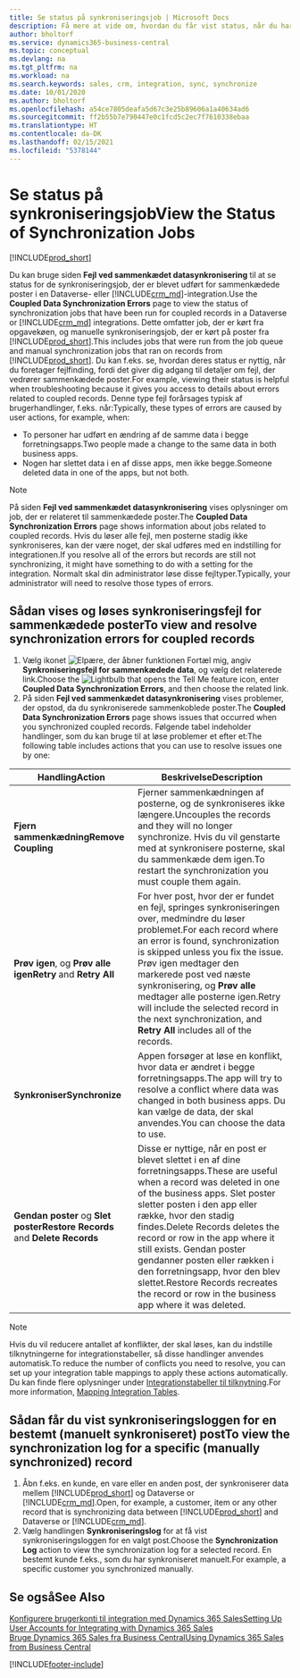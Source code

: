 ```yaml
---
title: Se status på synkroniseringsjob | Microsoft Docs
description: Få mere at vide om, hvordan du får vist status, når du har synkroniseret sammenkædede poster.
author: bholtorf
ms.service: dynamics365-business-central
ms.topic: conceptual
ms.devlang: na
ms.tgt_pltfrm: na
ms.workload: na
ms.search.keywords: sales, crm, integration, sync, synchronize
ms.date: 10/01/2020
ms.author: bholtorf
ms.openlocfilehash: a54ce7805deafa5d67c3e25b89606a1a40634ad6
ms.sourcegitcommit: ff2b55b7e790447e0c1fcd5c2ec7f7610338ebaa
ms.translationtype: HT
ms.contentlocale: da-DK
ms.lasthandoff: 02/15/2021
ms.locfileid: "5378144"
---
```

# <a name="view-the-status-of-synchronization-jobs"></a><span data-ttu-id="9d838-103">Se status på synkroniseringsjob</span><span class="sxs-lookup"><span data-stu-id="9d838-103">View the Status of Synchronization Jobs</span></span>
[!INCLUDE[prod_short](includes/cc_data_platform_banner.md)]

<span data-ttu-id="9d838-104">Du kan bruge siden **Fejl ved sammenkædet datasynkronisering** til at se status for de synkroniseringsjob, der er blevet udført for sammenkædede poster i en Dataverse- eller [!INCLUDE[crm_md](includes/crm_md.md)]-integration.</span><span class="sxs-lookup"><span data-stu-id="9d838-104">Use the **Coupled Data Synchronization Errors** page to view the status of synchronization jobs that have been run for coupled records in a Dataverse or [!INCLUDE[crm_md](includes/crm_md.md)] integrations.</span></span> <span data-ttu-id="9d838-105">Dette omfatter job, der er kørt fra opgavekøen, og manuelle synkroniseringsjob, der er kørt på poster fra [!INCLUDE[prod_short](includes/prod_short.md)].</span><span class="sxs-lookup"><span data-stu-id="9d838-105">This includes jobs that were run from the job queue and manual synchronization jobs that ran on records from [!INCLUDE[prod_short](includes/prod_short.md)].</span></span> <span data-ttu-id="9d838-106">Du kan f.eks. se, hvordan deres status er nyttig, når du foretager fejlfinding, fordi det giver dig adgang til detaljer om fejl, der vedrører sammenkædede poster.</span><span class="sxs-lookup"><span data-stu-id="9d838-106">For example, viewing their status is helpful when troubleshooting because it gives you access to details about errors related to coupled records.</span></span> <span data-ttu-id="9d838-107">Denne type fejl forårsages typisk af brugerhandlinger, f.eks. når:</span><span class="sxs-lookup"><span data-stu-id="9d838-107">Typically, these types of errors are caused by user actions, for example, when:</span></span>  

* <span data-ttu-id="9d838-108">To personer har udført en ændring af de samme data i begge forretningsapps.</span><span class="sxs-lookup"><span data-stu-id="9d838-108">Two people made a change to the same data in both business apps.</span></span>
* <span data-ttu-id="9d838-109">Nogen har slettet data i en af disse apps, men ikke begge.</span><span class="sxs-lookup"><span data-stu-id="9d838-109">Someone deleted data in one of the apps, but not both.</span></span>

> [!Note]
> <span data-ttu-id="9d838-110">På siden **Fejl ved sammenkædet datasynkronisering** vises oplysninger om job, der er relateret til sammenkædede poster.</span><span class="sxs-lookup"><span data-stu-id="9d838-110">The **Coupled Data Synchronization Errors** page shows information about jobs related to coupled records.</span></span> <span data-ttu-id="9d838-111">Hvis du løser alle fejl, men posterne stadig ikke synkroniseres, kan der være noget, der skal udføres med en indstilling for integrationen.</span><span class="sxs-lookup"><span data-stu-id="9d838-111">If you resolve all of the errors but records are still not synchronizing, it might have something to do with a setting for the integration.</span></span> <span data-ttu-id="9d838-112">Normalt skal din administrator løse disse fejltyper.</span><span class="sxs-lookup"><span data-stu-id="9d838-112">Typically, your administrator will need to resolve those types of errors.</span></span>   

<!--

> [!VIDEO https://go.microsoft.com/fwlink/?linkid=2098171]

-->

## <a name="to-view-and-resolve-synchronization-errors-for-coupled-records"></a><span data-ttu-id="9d838-113">Sådan vises og løses synkroniseringsfejl for sammenkædede poster</span><span class="sxs-lookup"><span data-stu-id="9d838-113">To view and resolve synchronization errors for coupled records</span></span>
1. <span data-ttu-id="9d838-114">Vælg ikonet ![Elpære, der åbner funktionen Fortæl mig](media/ui-search/search_small.png "Fortæl mig, hvad du vil foretage dig"), angiv **Synkroniseringsfejl for sammenkædede data**, og vælg det relaterede link.</span><span class="sxs-lookup"><span data-stu-id="9d838-114">Choose the ![Lightbulb that opens the Tell Me feature](media/ui-search/search_small.png "Tell me what you want to do") icon, enter **Coupled Data Synchronization Errors**, and then choose the related link.</span></span>
2. <span data-ttu-id="9d838-115">På siden **Fejl ved sammenkædet datasynkronisering** vises problemer, der opstod, da du synkroniserede sammenkoblede poster.</span><span class="sxs-lookup"><span data-stu-id="9d838-115">The **Coupled Data Synchronization Errors** page shows issues that occurred when you synchronized coupled records.</span></span> <span data-ttu-id="9d838-116">Følgende tabel indeholder handlinger, som du kan bruge til at løse problemer et efter et:</span><span class="sxs-lookup"><span data-stu-id="9d838-116">The following table includes actions that you can use to resolve issues one by one:</span></span>

|<span data-ttu-id="9d838-117">Handling</span><span class="sxs-lookup"><span data-stu-id="9d838-117">Action</span></span>|<span data-ttu-id="9d838-118">Beskrivelse</span><span class="sxs-lookup"><span data-stu-id="9d838-118">Description</span></span>|
|----|----|
|<span data-ttu-id="9d838-119">**Fjern sammenkædning**</span><span class="sxs-lookup"><span data-stu-id="9d838-119">**Remove Coupling**</span></span>|<span data-ttu-id="9d838-120">Fjerner sammenkædningen af posterne, og de synkroniseres ikke længere.</span><span class="sxs-lookup"><span data-stu-id="9d838-120">Uncouples the records and they will no longer synchronize.</span></span> <span data-ttu-id="9d838-121">Hvis du vil genstarte med at synkronisere posterne, skal du sammenkæde dem igen.</span><span class="sxs-lookup"><span data-stu-id="9d838-121">To restart the synchronization you must couple them again.</span></span> |
|<span data-ttu-id="9d838-122">**Prøv igen**, og **Prøv alle igen**</span><span class="sxs-lookup"><span data-stu-id="9d838-122">**Retry** and **Retry All**</span></span>|<span data-ttu-id="9d838-123">For hver post, hvor der er fundet en fejl, springes synkroniseringen over, medmindre du løser problemet.</span><span class="sxs-lookup"><span data-stu-id="9d838-123">For each record where an error is found, synchronization is skipped unless you fix the issue.</span></span> <span data-ttu-id="9d838-124">Prøv igen medtager den markerede post ved næste synkronisering, og **Prøv alle** medtager alle posterne igen.</span><span class="sxs-lookup"><span data-stu-id="9d838-124">Retry will include the selected record in the next synchronization, and **Retry All** includes all of the records.</span></span>|
|<span data-ttu-id="9d838-125">**Synkroniser**</span><span class="sxs-lookup"><span data-stu-id="9d838-125">**Synchronize**</span></span>|<span data-ttu-id="9d838-126">Appen forsøger at løse en konflikt, hvor data er ændret i begge forretningsapps.</span><span class="sxs-lookup"><span data-stu-id="9d838-126">The app will try to resolve a conflict where data was changed in both business apps.</span></span> <span data-ttu-id="9d838-127">Du kan vælge de data, der skal anvendes.</span><span class="sxs-lookup"><span data-stu-id="9d838-127">You can choose the data to use.</span></span>|
|<span data-ttu-id="9d838-128">**Gendan poster** og **Slet poster**</span><span class="sxs-lookup"><span data-stu-id="9d838-128">**Restore Records** and **Delete Records**</span></span>|<span data-ttu-id="9d838-129">Disse er nyttige, når en post er blevet slettet i en af dine forretningsapps.</span><span class="sxs-lookup"><span data-stu-id="9d838-129">These are useful when a record was deleted in one of the business apps.</span></span> <span data-ttu-id="9d838-130">Slet poster sletter posten i den app eller række, hvor den stadig findes.</span><span class="sxs-lookup"><span data-stu-id="9d838-130">Delete Records deletes the record or row in the app where it still exists.</span></span> <span data-ttu-id="9d838-131">Gendan poster gendanner posten eller rækken i den forretningsapp, hvor den blev slettet.</span><span class="sxs-lookup"><span data-stu-id="9d838-131">Restore Records recreates the record or row in the business app where it was deleted.</span></span>|

> [!NOTE]
> <span data-ttu-id="9d838-132">Hvis du vil reducere antallet af konflikter, der skal løses, kan du indstille tilknytningerne for integrationstabeller, så disse handlinger anvendes automatisk.</span><span class="sxs-lookup"><span data-stu-id="9d838-132">To reduce the number of conflicts you need to resolve, you can set up your integration table mappings to apply these actions automatically.</span></span> <span data-ttu-id="9d838-133">Du kan finde flere oplysninger under [Integrationstabeller til tilknytning](admin-how-to-modify-table-mappings-for-synchronization.md#mapping-integration-tables).</span><span class="sxs-lookup"><span data-stu-id="9d838-133">For more information, [Mapping Integration Tables](admin-how-to-modify-table-mappings-for-synchronization.md#mapping-integration-tables).</span></span>

## <a name="to-view-the-synchronization-log-for-a-specific-manually-synchronized-record"></a><span data-ttu-id="9d838-134">Sådan får du vist synkroniseringsloggen for en bestemt (manuelt synkroniseret) post</span><span class="sxs-lookup"><span data-stu-id="9d838-134">To view the synchronization log for a specific (manually synchronized) record</span></span>
1. <span data-ttu-id="9d838-135">Åbn f.eks. en kunde, en vare eller en anden post, der synkroniserer data mellem [!INCLUDE[prod_short](includes/prod_short.md)] og Dataverse or [!INCLUDE[crm_md](includes/crm_md.md)].</span><span class="sxs-lookup"><span data-stu-id="9d838-135">Open, for example, a customer, item or any other record that is synchronizing data between [!INCLUDE[prod_short](includes/prod_short.md)] and Dataverse or [!INCLUDE[crm_md](includes/crm_md.md)].</span></span>
2. <span data-ttu-id="9d838-136">Vælg handlingen **Synkroniseringslog** for at få vist synkroniseringsloggen for en valgt post.</span><span class="sxs-lookup"><span data-stu-id="9d838-136">Choose the **Synchronization Log** action to view the synchronization log for a selected record.</span></span> <span data-ttu-id="9d838-137">En bestemt kunde f.eks., som du har synkroniseret manuelt.</span><span class="sxs-lookup"><span data-stu-id="9d838-137">For example, a specific customer you synchronized manually.</span></span>

## <a name="see-also"></a><span data-ttu-id="9d838-138">Se også</span><span class="sxs-lookup"><span data-stu-id="9d838-138">See Also</span></span>  
[<span data-ttu-id="9d838-139">Konfigurere brugerkonti til integration med Dynamics 365 Sales</span><span class="sxs-lookup"><span data-stu-id="9d838-139">Setting Up User Accounts for Integrating with Dynamics 365 Sales</span></span>](admin-setting-up-integration-with-dynamics-sales.md)  
[<span data-ttu-id="9d838-140">Bruge Dynamics 365 Sales fra Business Central</span><span class="sxs-lookup"><span data-stu-id="9d838-140">Using Dynamics 365 Sales from Business Central</span></span>](marketing-integrate-dynamicscrm.md)


[!INCLUDE[footer-include](includes/footer-banner.md)]